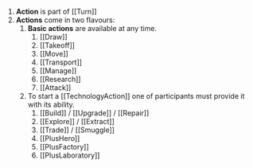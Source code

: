 1. **Action** is part of [[Turn]]
2. **Actions** come in two flavours:
	1. **Basic actions** are available at any time.
		1. [[Draw]]
		2. [[Takeoff]]
		3. [[Move]]
		4. [[Transport]]
		5. [[Manage]]
		6. [[Research]]
		7. [[Attack]]
	2. To start a [[TechnologyAction]] one of participants must provide it with its ability.
		1. [[Build]] / [[Upgrade]] / [[Repair]]
		2. [[Explore]] / [[Extract]]
		2. [[Trade]] / [[Smuggle]]
		3. [[PlusHero]]
		4. [[PlusFactory]]
		5. [[PlusLaboratory]]

